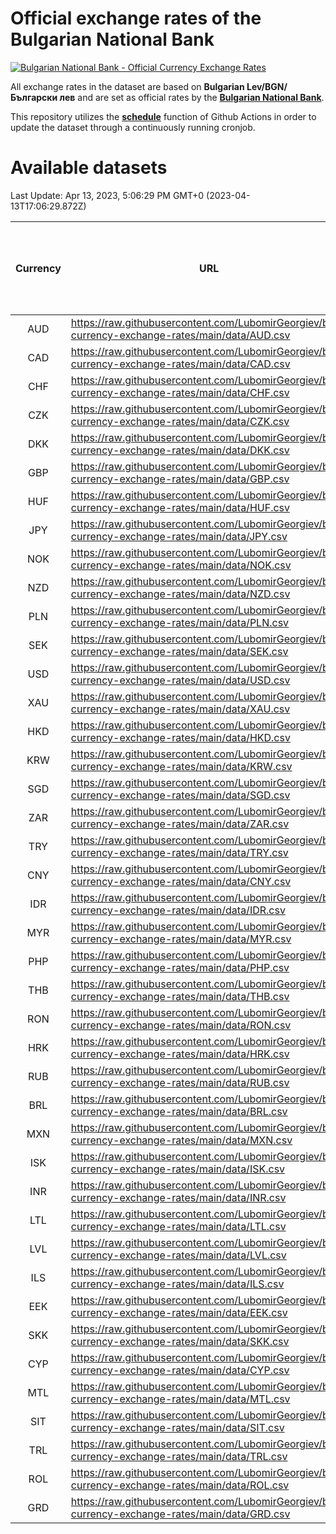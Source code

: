 # Official exchange rates of the Bulgarian National Bank

[![Bulgarian National Bank - Official Currency Exchange Rates](https://github.com/LubomirGeorgiev/bnb-currency-exchange-rates/actions/workflows/update-rates.yml/badge.svg?branch=main)](https://github.com/LubomirGeorgiev/bnb-currency-exchange-rates/actions/workflows/update-rates.yml)

All exchange rates in the dataset are based on **Bulgarian Lev/BGN/Български лев** and are set as official rates by the [**Bulgarian National Bank**](https://www.bnb.bg/Statistics/StExternalSector/StExchangeRates/StERForeignCurrencies/index.htm?toLang=_EN).

This repository utilizes the [**schedule**](https://docs.github.com/en/actions/reference/events-that-trigger-workflows) function of Github Actions in order to update the dataset through a continuously running cronjob.

# Available datasets

<!-- START LINKS (DO NOT EVER FU*ING DELETE THIS COMMENT FOR THE LOVE OF YOUR LIFE!!! IF YOU ARE CURIOS HOW IT WORKS, YOU CAN HAVE A LOOK AT ./src/updateReadme.ts) -->

Last Update: Apr 13, 2023, 5:06:29 PM GMT+0 (2023-04-13T17:06:29.872Z)

| Currency | URL                                                                                             | Number of records | Number of missing days that were filled in |
| :------: | ----------------------------------------------------------------------------------------------- | :---------------: | :----------------------------------------: |
|   AUD    | https://raw.githubusercontent.com/LubomirGeorgiev/bnb-currency-exchange-rates/main/data/AUD.csv |       8596        |                    2660                    |
|   CAD    | https://raw.githubusercontent.com/LubomirGeorgiev/bnb-currency-exchange-rates/main/data/CAD.csv |       8596        |                    2660                    |
|   CHF    | https://raw.githubusercontent.com/LubomirGeorgiev/bnb-currency-exchange-rates/main/data/CHF.csv |       8596        |                    2660                    |
|   CZK    | https://raw.githubusercontent.com/LubomirGeorgiev/bnb-currency-exchange-rates/main/data/CZK.csv |       8596        |                    2660                    |
|   DKK    | https://raw.githubusercontent.com/LubomirGeorgiev/bnb-currency-exchange-rates/main/data/DKK.csv |       8596        |                    2660                    |
|   GBP    | https://raw.githubusercontent.com/LubomirGeorgiev/bnb-currency-exchange-rates/main/data/GBP.csv |       8596        |                    2660                    |
|   HUF    | https://raw.githubusercontent.com/LubomirGeorgiev/bnb-currency-exchange-rates/main/data/HUF.csv |       8596        |                    2660                    |
|   JPY    | https://raw.githubusercontent.com/LubomirGeorgiev/bnb-currency-exchange-rates/main/data/JPY.csv |       8596        |                    2660                    |
|   NOK    | https://raw.githubusercontent.com/LubomirGeorgiev/bnb-currency-exchange-rates/main/data/NOK.csv |       8596        |                    2660                    |
|   NZD    | https://raw.githubusercontent.com/LubomirGeorgiev/bnb-currency-exchange-rates/main/data/NZD.csv |       8596        |                    2660                    |
|   PLN    | https://raw.githubusercontent.com/LubomirGeorgiev/bnb-currency-exchange-rates/main/data/PLN.csv |       8596        |                    2660                    |
|   SEK    | https://raw.githubusercontent.com/LubomirGeorgiev/bnb-currency-exchange-rates/main/data/SEK.csv |       8596        |                    2660                    |
|   USD    | https://raw.githubusercontent.com/LubomirGeorgiev/bnb-currency-exchange-rates/main/data/USD.csv |       8596        |                    2660                    |
|   XAU    | https://raw.githubusercontent.com/LubomirGeorgiev/bnb-currency-exchange-rates/main/data/XAU.csv |       8596        |                    2662                    |
|   HKD    | https://raw.githubusercontent.com/LubomirGeorgiev/bnb-currency-exchange-rates/main/data/HKD.csv |       8294        |                    2569                    |
|   KRW    | https://raw.githubusercontent.com/LubomirGeorgiev/bnb-currency-exchange-rates/main/data/KRW.csv |       8294        |                    2569                    |
|   SGD    | https://raw.githubusercontent.com/LubomirGeorgiev/bnb-currency-exchange-rates/main/data/SGD.csv |       8294        |                    2569                    |
|   ZAR    | https://raw.githubusercontent.com/LubomirGeorgiev/bnb-currency-exchange-rates/main/data/ZAR.csv |       8294        |                    2569                    |
|   TRY    | https://raw.githubusercontent.com/LubomirGeorgiev/bnb-currency-exchange-rates/main/data/TRY.csv |       6776        |                    2099                    |
|   CNY    | https://raw.githubusercontent.com/LubomirGeorgiev/bnb-currency-exchange-rates/main/data/CNY.csv |       6656        |                    2063                    |
|   IDR    | https://raw.githubusercontent.com/LubomirGeorgiev/bnb-currency-exchange-rates/main/data/IDR.csv |       6656        |                    2063                    |
|   MYR    | https://raw.githubusercontent.com/LubomirGeorgiev/bnb-currency-exchange-rates/main/data/MYR.csv |       6656        |                    2063                    |
|   PHP    | https://raw.githubusercontent.com/LubomirGeorgiev/bnb-currency-exchange-rates/main/data/PHP.csv |       6656        |                    2063                    |
|   THB    | https://raw.githubusercontent.com/LubomirGeorgiev/bnb-currency-exchange-rates/main/data/THB.csv |       6656        |                    2063                    |
|   RON    | https://raw.githubusercontent.com/LubomirGeorgiev/bnb-currency-exchange-rates/main/data/RON.csv |       6597        |                    2045                    |
|   HRK    | https://raw.githubusercontent.com/LubomirGeorgiev/bnb-currency-exchange-rates/main/data/HRK.csv |       6552        |                    2031                    |
|   RUB    | https://raw.githubusercontent.com/LubomirGeorgiev/bnb-currency-exchange-rates/main/data/RUB.csv |       6248        |                    1934                    |
|   BRL    | https://raw.githubusercontent.com/LubomirGeorgiev/bnb-currency-exchange-rates/main/data/BRL.csv |       5686        |                    1766                    |
|   MXN    | https://raw.githubusercontent.com/LubomirGeorgiev/bnb-currency-exchange-rates/main/data/MXN.csv |       5686        |                    1766                    |
|   ISK    | https://raw.githubusercontent.com/LubomirGeorgiev/bnb-currency-exchange-rates/main/data/ISK.csv |       5594        |                    1736                    |
|   INR    | https://raw.githubusercontent.com/LubomirGeorgiev/bnb-currency-exchange-rates/main/data/INR.csv |       5320        |                    1653                    |
|   LTL    | https://raw.githubusercontent.com/LubomirGeorgiev/bnb-currency-exchange-rates/main/data/LTL.csv |       5152        |                    1581                    |
|   LVL    | https://raw.githubusercontent.com/LubomirGeorgiev/bnb-currency-exchange-rates/main/data/LVL.csv |       4789        |                    1469                    |
|   ILS    | https://raw.githubusercontent.com/LubomirGeorgiev/bnb-currency-exchange-rates/main/data/ILS.csv |       4596        |                    1434                    |
|   EEK    | https://raw.githubusercontent.com/LubomirGeorgiev/bnb-currency-exchange-rates/main/data/EEK.csv |       3997        |                    1223                    |
|   SKK    | https://raw.githubusercontent.com/LubomirGeorgiev/bnb-currency-exchange-rates/main/data/SKK.csv |       2969        |                    911                     |
|   CYP    | https://raw.githubusercontent.com/LubomirGeorgiev/bnb-currency-exchange-rates/main/data/CYP.csv |       2906        |                    890                     |
|   MTL    | https://raw.githubusercontent.com/LubomirGeorgiev/bnb-currency-exchange-rates/main/data/MTL.csv |       2604        |                    799                     |
|   SIT    | https://raw.githubusercontent.com/LubomirGeorgiev/bnb-currency-exchange-rates/main/data/SIT.csv |       2542        |                    778                     |
|   TRL    | https://raw.githubusercontent.com/LubomirGeorgiev/bnb-currency-exchange-rates/main/data/TRL.csv |       1818        |                    559                     |
|   ROL    | https://raw.githubusercontent.com/LubomirGeorgiev/bnb-currency-exchange-rates/main/data/ROL.csv |       1697        |                    524                     |
|   GRD    | https://raw.githubusercontent.com/LubomirGeorgiev/bnb-currency-exchange-rates/main/data/GRD.csv |        359        |                    107                     |

<!-- END LINKS (DO NOT EVER FU*ING DELETE THIS COMMENT FOR THE LOVE OF YOUR LIFE!!! IF YOU ARE CURIOS HOW IT WORKS, YOU CAN HAVE A LOOK AT ./src/updateReadme.ts) -->
